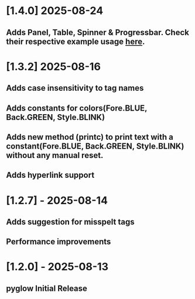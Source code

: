 # [1.4.0] 2025-08-24

## Adds Panel, Table, Spinner & Progressbar. Check their respective example usage [here](https://github.com/birukbelihu/pyglow/raw/master/examples).

# [1.3.2] 2025-08-16

## Adds case insensitivity to tag names

## Adds constants for colors(Fore.BLUE, Back.GREEN, Style.BLINK)

## Adds new method (printc) to print text with a constant(Fore.BLUE, Back.GREEN, Style.BLINK) without any manual reset.

## Adds hyperlink support

# [1.2.7] - 2025-08-14

## Adds suggestion for misspelt tags

## Performance improvements

# [1.2.0] - 2025-08-13

## pyglow Initial Release
